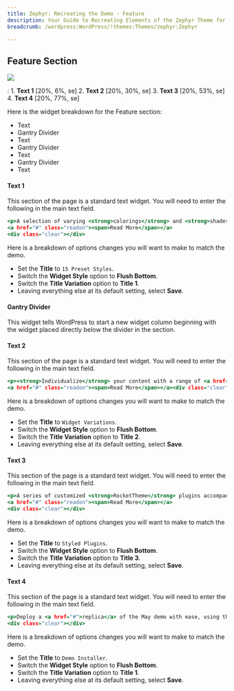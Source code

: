 ```yaml
---
title: Zephyr: Recreating the Demo - Feature
description: Your Guide to Recreating Elements of the Zephyr Theme for WordPress
breadcrumb: /wordpress:WordPress/!themes:Themes/zephyr:Zephyr

---
```


Feature Section
-----

![][demo]

:   1. **Text 1** [20%, 6%, se]
    2. **Text 2** [20%, 30%, se]
    3. **Text 3** [20%, 53%, se]
    4. **Text 4** [20%, 77%, se]

Here is the widget breakdown for the Feature section:

* Text
* Gantry Divider
* Text
* Gantry Divider
* Text
* Gantry Divider
* Text

#### Text 1

This section of the page is a standard text widget. You will need to enter the following in the main text field.

~~~ .html
<p>A selection of varying <strong>colorings</strong> and <strong>shades</strong>, to demonstrate the <a href="#">stylistic diversity</a> and potential of the <strong>Zephyr</strong> theme.</p>
<a href="#" class="readon"><span>Read More</span></a>
<div class="clear"></div>
~~~

Here is a breakdown of options changes you will want to make to match the demo.

* Set the **Title** to `15 Preset Styles`.
* Switch the **Widget Style** option to **Flush Bottom**.
* Switch the **Title Variation** option to **Title 1**.
* Leaving everything else at its default setting, select **Save**.

#### Gantry Divider

This widget tells WordPress to start a new widget column beginning with the widget placed directly below the divider in the section.

#### Text 2

This section of the page is a standard text widget. You will need to enter the following in the main text field.

~~~ .html
<p><strong>Individualize</strong> your content with a range of <a href="#">16 variations</a>, allowing for <strong>structural</strong> or visual change between each <strong>widget</strong>.</p>
<a href="#" class="readon"><span>Read More</span></a><div class="clear"></div>
~~~

Here is a breakdown of options changes you will want to make to match the demo.

* Set the **Title** to `Widget Variations`.
* Switch the **Widget Style** option to **Flush Bottom**.
* Switch the **Title Variation** option to **Title 2**.
* Leaving everything else at its default setting, select **Save**.

#### Text 3

This section of the page is a standard text widget. You will need to enter the following in the main text field.

~~~ .html
<p>A series of customized <strong>RocketTheme</strong> plugins accompany this release, e.g. <strong>custom</strong> styling for <a href="#">RokStories</a>.</p>
<a href="#" class="readon"><span>Read More</span></a>
<div class="clear"></div>
~~~

Here is a breakdown of options changes you will want to make to match the demo.

* Set the **Title** to `Styled Plugins`.
* Switch the **Widget Style** option to **Flush Bottom**.
* Switch the **Title Variation** option to **Title 3**.
* Leaving everything else at its default setting, select **Save**.

#### Text 4

This section of the page is a standard text widget. You will need to enter the following in the main text field.

~~~ .html
<p>Deploy a <a href="#">replica</a> of the May demo with ease, using the readily available <strong>RocketLauncher</strong> package.</p><a href="#" class="readon"><span>Read More</span></a>
<div class="clear"></div>
~~~

Here is a breakdown of options changes you will want to make to match the demo.

* Set the **Title** to `Demo Installer`.
* Switch the **Widget Style** option to **Flush Bottom**.
* Switch the **Title Variation** option to **Title 1**.
* Leaving everything else at its default setting, select **Save**.

[demo]: assets/demo_2.jpeg
[menu]: ../../start/menus.md
[faq]: faq.md
